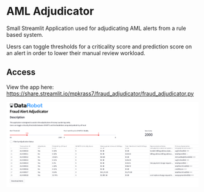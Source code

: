 # AML Adjudicator 

Small Streamlit Application used for adjudicating AML alerts from a rule based system.

Uesrs can toggle thresholds for a criticality score and prediction score on an alert in order to lower their manual review workload.

## Access

View the app here: https://share.streamlit.io/mpkrass7/fraud_adjudicator/fraud_adjudicator.py

![Image](www/app_picture.png "App view")